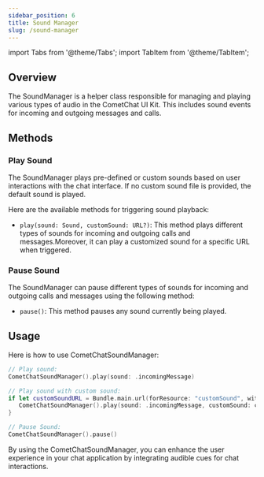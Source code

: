 ```yaml
---
sidebar_position: 6
title: Sound Manager
slug: /sound-manager
---
```


import Tabs from '@theme/Tabs';
import TabItem from '@theme/TabItem';

## Overview

The SoundManager is a helper class responsible for managing and playing various types of audio in the CometChat UI Kit. This includes sound events for incoming and outgoing messages and calls.

<!-- Before you can use the SoundManager, it must be initialized:

<Tabs>

<TabItem value="swift" label="Swift">

```swift
CometChatSoundManager soundManager = new CometChatSoundManager(context);
```

</TabItem>

</Tabs> -->

## Methods

### Play Sound

The SoundManager plays pre-defined or custom sounds based on user interactions with the chat interface. If no custom sound file is provided, the default sound is played.

Here are the available methods for triggering sound playback:

- `play(sound: Sound, customSound: URL?)`: This method plays different types of sounds for incoming and outgoing calls and messages.Moreover, it can play a customized sound for a specific URL when triggered.

### Pause Sound

The SoundManager can pause different types of sounds for incoming and outgoing calls and messages using the following method:

- `pause()`: This method pauses any sound currently being played.

## Usage

Here is how to use CometChatSoundManager:

```swift
// Play sound:
CometChatSoundManager().play(sound: .incomingMessage)

// Play sound with custom sound:
if let customSoundURL = Bundle.main.url(forResource: "customSound", withExtension: "wav") {
   CometChatSoundManager().play(sound: .incomingMessage, customSound: customSoundURL)
}

// Pause Sound:
CometChatSoundManager().pause()
```

By using the CometChatSoundManager, you can enhance the user experience in your chat application by integrating audible cues for chat interactions.
